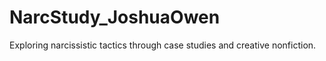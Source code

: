 # NarcStudy_JoshuaOwen
Exploring narcissistic tactics through case studies and creative nonfiction.
